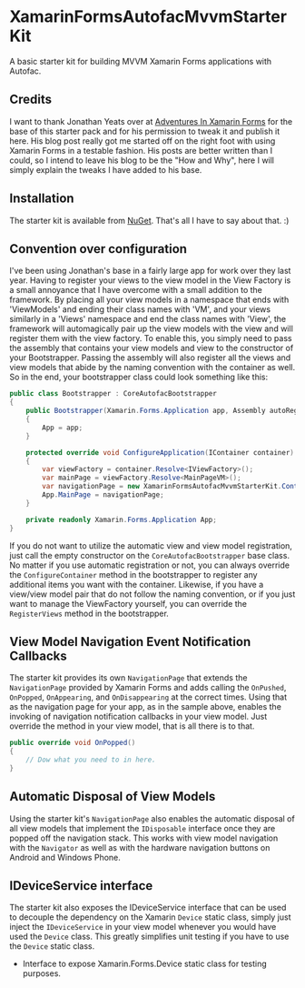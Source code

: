 # XamarinFormsAutofacMvvmStarterKitA basic starter kit for building MVVM Xamarin Forms applications with Autofac.## CreditsI want to thank Jonathan Yeats over at [Adventures In Xamarin Forms](http://adventuresinxamarinforms.com/2014/11/) for the base of this starter pack and for his permission to tweak it and publish it here.  His blog post really got me started off on the right foot with using Xamarin Forms in a testable fashion.  His posts are better written than I could, so I intend to leave his blog to be the "How and Why", here I will simply explain the tweaks I have added to his base.## InstallationThe starter kit is available from [NuGet](https://www.nuget.org/packages/XamarinFormsAutofacMvvmStarterKit/).  That's all I have to say about that.  :)## Convention over configurationI've been using Jonathan's base in a fairly large app for work over they last year.  Having to register your views to the view model in the View Factory is a small annoyance that I have overcome with a small addition to the framework.  By placing all your view models in a namespace that ends with 'ViewModels' and ending their class names with 'VM', and your views similarly in a 'Views' namespace and end the class names with 'View', the framework will automagically pair up the view models with the view and will register them with the view factory.  To enable this, you simply need to pass the assembly that contains your view models and view to the constructor of your Bootstrapper.  Passing the assembly will also register all the views and view models that abide by the naming convention with the container as well.  So in the end, your bootstrapper class could look something like this:```csharppublic class Bootstrapper : CoreAutofacBootstrapper{	public Bootstrapper(Xamarin.Forms.Application app, Assembly autoRegisterAssembly) : base(autoRegisterAssembly)	{		App = app;	}	protected override void ConfigureApplication(IContainer container)	{		var viewFactory = container.Resolve<IViewFactory>();		var mainPage = viewFactory.Resolve<MainPageVM>();		var navigationPage = new XamarinFormsAutofacMvvmStarterKit.Controls.NavigationPage(mainPage);		App.MainPage = navigationPage;	}	private readonly Xamarin.Forms.Application App;}```If you do not want to utilize the automatic view and view model registration, just call the empty constructor on the ```CoreAutofacBootstrapper``` base class.  No matter if you use automatic registration or not, you can always override the ```ConfigureContainer``` method in the bootstrapper to register any additional items you want with the container.  Likewise, if you have a view/view model pair that do not follow the naming convention, or if you just want to manage the ViewFactory yourself, you can override the ```RegisterViews``` method in the bootstrapper.## View Model Navigation Event Notification CallbacksThe starter kit provides its own ```NavigationPage``` that extends the ```NavigationPage``` provided by Xamarin Forms and adds calling the ```OnPushed```, ```OnPopped```, ```OnAppearing```, and ```OnDisappearing``` at the correct times.  Using that as the navigation page for your app, as in the sample above, enables the invoking of navigation notification callbacks in your view model. Just override the method in your view model, that is all there is to that.```csharppublic override void OnPopped(){	// Dow what you need to in here.}```## Automatic Disposal of View ModelsUsing the starter kit's ```NavigationPage``` also enables the automatic disposal of all view models that implement the ```IDisposable``` interface once they are popped off the navigation stack.  This works with view model navigation with the ```Navigator``` as well as with the hardware navigation buttons on Android and Windows Phone.## IDeviceService interfaceThe starter kit also exposes the IDeviceService interface that can be used to decouple the dependency on the Xamarin ```Device``` static class, simply just inject the ```IDeviceService``` in your view model whenever you would have used the ```Device``` class.  This greatly simplifies unit testing if you have to use the ```Device``` static class.- Interface to expose Xamarin.Forms.Device static class for testing purposes.